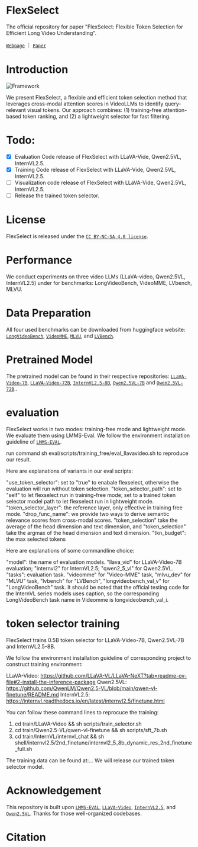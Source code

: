 # FlexSelect
The official repository for paper "FlexSelect: Flexible Token Selection for Efficient Long Video Understanding".


[`Webpage`]() ｜ [`Paper`]()

# Introduction
![Framework](assets/framework.png)

We present FlexSelect, a flexible and efficient token selection method that leverages cross-modal attention scores in VideoLLMs to identify query-relevant visual tokens. Our approach combines: (1) training-free attention-based token ranking, and (2) a lightweight selector for fast filtering.

# Todo:
- [x] Evaluation Code release of FlexSelect with LLaVA-Vide, Qwen2.5VL, InternVL2.5.
- [x] Training Code release of FlexSelect with LLaVA-Vide, Qwen2.5VL, InternVL2.5.
- [ ] Visualization code release of FlexSelect with LLaVA-Vide, Qwen2.5VL, InternVL2.5.
- [ ] Release the trained token selector.

# License

FlexSelect is released under the [`CC BY-NC-SA 4.0 license`](https://creativecommons.org/licenses/by-nc-sa/4.0/).

# Performance

We conduct experiments on three video LLMs (LLaVA-video, Qwen2.5VL, InternVL2.5) under for benchmarks: LongVideoBench, VideoMME, LVbench, MLVU.


# Data Preparation

All four used benchmarks can be downloaded from huggingface website: [`LongVideoBench`](https://huggingface.co/datasets/longvideobench/LongVideoBench), [`VideoMME`](https://huggingface.co/datasets/lmms-lab/Video-MME), [`MLVU`](https://huggingface.co/datasets/MLVU/MVLU), and [`LVBench`](https://huggingface.co/datasets/THUDM/LVBench).

# Pretrained Model

The pretrained model can be found in their respective repositories: [`LLaVA-Video-7B`](https://huggingface.co/lmms-lab/LLaVA-Video-7B-Qwen2), [`LLaVA-Video-72B`](https://huggingface.co/lmms-lab/LLaVA-Video-72B-Qwen2), [`InternVL2.5-8B`](https://huggingface.co/OpenGVLab/InternVL2_5-8B), [`Qwen2.5VL-7B`](https://huggingface.co/Qwen/Qwen2.5-VL-7B-Instruct) and [`Qwen2.5VL-72B`](https://huggingface.co/Qwen/Qwen2.5-VL-72B-Instruct)..

# evaluation

FlexSelect works in two modes: training-free mode and lightweight mode.  We evaluate them using LMMS-Eval. We follow the environment installation guideline of [`LMMS-EVAL`](https://github.com/EvolvingLMMs-Lab/lmms-eval/blob/main/README.md#installation).

run command sh eval/scripts/training_free/eval_llavavideo.sh to reproduce our result.

Here are explanations of variants in our eval scripts:

"use_token_selector": set to "true" to enabale flexselect, otherwise the evaluation will run without token selection.
"token_selector_path": set to "self" to let flexselect run in training-free mode; set to a trained token selector model path to let flexselect run in lightweight mode.
"token_selector_layer": the reference layer, only  effective in training free mode.
"drop_func_name": we provide two ways to derive semantic relevance scores from cross-modal scores. "token_selection" take the average of the head dimension and text dimension, and "token_selection" take the argmax of the head dimension and text dimension.
"tkn_budget": the max selected tokens

Here are explanations of some commandline choice:

"model": the name of evaluation models. "llava_vid" for LLaVA-Video-7B evaluation; "internvl2" for InternVL2.5; "qwen2_5_vl" for Qwen2.5VL.
"tasks": evaluation task. "videomme" for "Video-MME" task, "mlvu_dev" for "MLVU" task, "lvbench" for "LVBench", "longvideobench_val_v" for "LongVideoBench" task.  It should be noted that the official testing code for the InternVL series models uses caption, so the corresponding LongVideoBench task name in Videomme is longvideobench_val_i.


# token selector training

FlexSelect trains 0.5B token selector for LLaVA-Video-7B, Qwen2.5VL-7B and InternVL2.5-8B.

We follow the environment installation guideline of corresponding project to construct training environment:

LLaVA-Video: https://github.com/LLaVA-VL/LLaVA-NeXT?tab=readme-ov-file#2-install-the-inference-package
Qwen2.5VL: https://github.com/QwenLM/Qwen2.5-VL/blob/main/qwen-vl-finetune/README.md
InternVL2.5: https://internvl.readthedocs.io/en/latest/internvl2.5/finetune.html

You can follow these command lines to reprocuce the training:

1. cd train/LLaVA-Video && sh scripts/train_selector.sh
2. cd train/Qwen2.5-VL/qwen-vl-finetune && sh scripts/sft_7b.sh
3. cd train/InternVL/internvl_chat && sh shell/internvl2.5/2nd_finetune/internvl2_5_8b_dynamic_res_2nd_finetune_full.sh

The training data can be found at:...
We will release our trained token selector model.



# Acknowledgement

This repository is built upon [`LMMS-EVAL`](https://github.com/EvolvingLMMs-Lab/lmms-eval), [`LLaVA-Video`](https://github.com/LLaVA-VL/LLaVA-NeXT), [`InternVL2.5`](https://github.com/OpenGVLab/InternVL), and [`Qwen2.5VL`](https://github.com/QwenLM/Qwen2.5-VL). Thanks for those well-organized codebases.

# Citation

